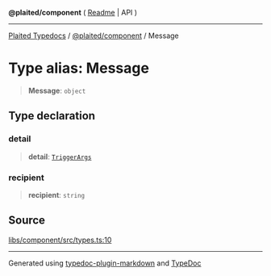 **@plaited/component** ( [Readme](../README.md) \| API )

***

[Plaited Typedocs](../../../modules.md) / [@plaited/component](../modules.md) / Message

# Type alias: Message

> **Message**: `object`

## Type declaration

### detail

> **detail**: [`TriggerArgs`](../../behavioral/type-aliases/TriggerArgs.md)

### recipient

> **recipient**: `string`

## Source

[libs/component/src/types.ts:10](https://github.com/plaited/plaited/blob/0d4801d/libs/component/src/types.ts#L10)

***

Generated using [typedoc-plugin-markdown](https://www.npmjs.com/package/typedoc-plugin-markdown) and [TypeDoc](https://typedoc.org/)
